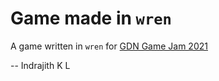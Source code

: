 # Game made in `wren`

A game written in `wren` for [GDN Game Jam 2021][itchio]

-- Indrajith K L

[itchio]: https://itch.io/jam/gdn-jam-21